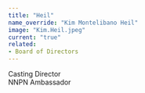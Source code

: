 ```yaml
---
title: "Heil"
name_override: "Kim Montelibano Heil"
image: "Kim.Heil.jpeg"
current: "true"
related:
- Board of Directors
---
```

Casting Director\
NNPN Ambassador
